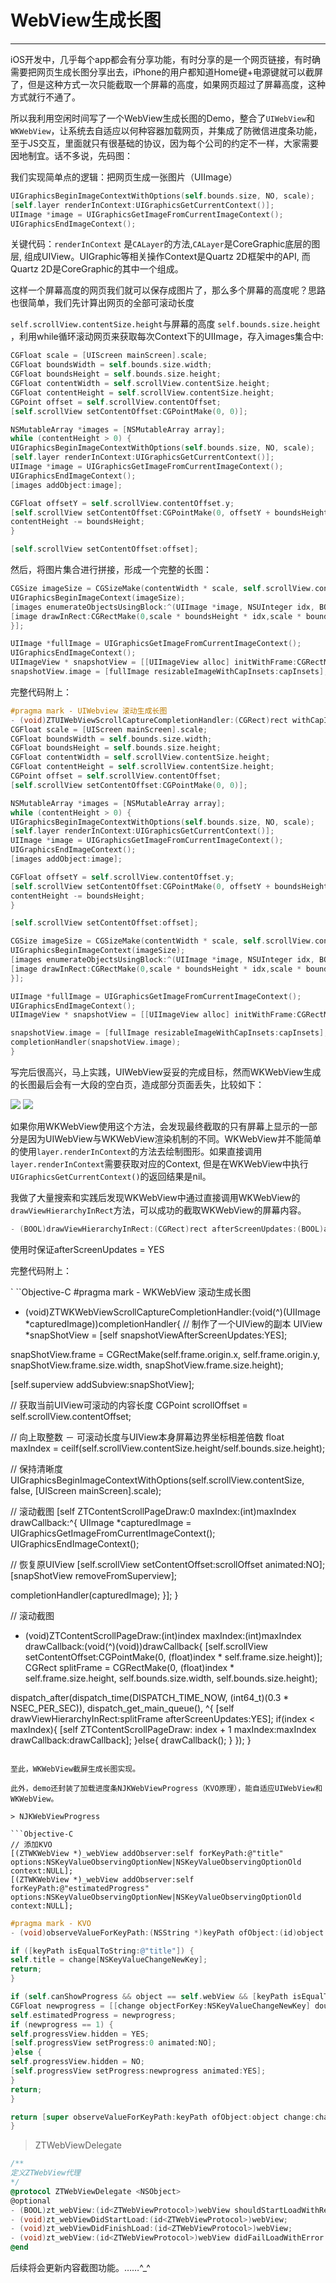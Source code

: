 # WebView生成长图

---

iOS开发中，几乎每个app都会有分享功能，有时分享的是一个网页链接，有时确需要把网页生成长图分享出去，iPhone的用户都知道Home键+电源键就可以截屏了，但是这种方式一次只能截取一个屏幕的高度，如果网页超过了屏幕高度，这种方式就行不通了。

所以我利用空闲时间写了一个WebView生成长图的Demo，整合了`UIWebView`和`WKWebView`，让系统去自适应以何种容器加载网页，并集成了防微信进度条功能，至于JS交互，里面就只有很基础的协议，因为每个公司的约定不一样，大家需要因地制宜。话不多说，先码图：

我们实现简单点的逻辑：把网页生成一张图片（UIImage）

```Objective-C
UIGraphicsBeginImageContextWithOptions(self.bounds.size, NO, scale);
[self.layer renderInContext:UIGraphicsGetCurrentContext()];
UIImage *image = UIGraphicsGetImageFromCurrentImageContext();
UIGraphicsEndImageContext();
```

关键代码：`renderInContext` 是`CALayer`的方法,`CALayer`是CoreGraphic底层的图层, 组成UIView。UIGraphic等相关操作Context是Quartz 2D框架中的API, 而Quartz 2D是CoreGraphic的其中一个组成。

这样一个屏幕高度的网页我们就可以保存成图片了，那么多个屏幕的高度呢？思路也很简单，我们先计算出网页的全部可滚动长度

`self.scrollView.contentSize.height`与屏幕的高度 `self.bounds.size.height` ，利用while循环滚动网页来获取每次Context下的UIImage，存入images集合中:

```Objective-C
CGFloat scale = [UIScreen mainScreen].scale;
CGFloat boundsWidth = self.bounds.size.width;
CGFloat boundsHeight = self.bounds.size.height;
CGFloat contentWidth = self.scrollView.contentSize.height;
CGFloat contentHeight = self.scrollView.contentSize.height;
CGPoint offset = self.scrollView.contentOffset;
[self.scrollView setContentOffset:CGPointMake(0, 0)];

NSMutableArray *images = [NSMutableArray array];
while (contentHeight > 0) {
UIGraphicsBeginImageContextWithOptions(self.bounds.size, NO, scale);
[self.layer renderInContext:UIGraphicsGetCurrentContext()];
UIImage *image = UIGraphicsGetImageFromCurrentImageContext();
UIGraphicsEndImageContext();
[images addObject:image];

CGFloat offsetY = self.scrollView.contentOffset.y;
[self.scrollView setContentOffset:CGPointMake(0, offsetY + boundsHeight)];
contentHeight -= boundsHeight;
}

[self.scrollView setContentOffset:offset];
```

然后，将图片集合进行拼接，形成一个完整的长图：

```Objective-C
CGSize imageSize = CGSizeMake(contentWidth * scale, self.scrollView.contentSize.height * scale);
UIGraphicsBeginImageContext(imageSize);
[images enumerateObjectsUsingBlock:^(UIImage *image, NSUInteger idx, BOOL *stop) {
[image drawInRect:CGRectMake(0,scale * boundsHeight * idx,scale * boundsWidth,scale * boundsHeight)];
}];
```

```Objective-C
UIImage *fullImage = UIGraphicsGetImageFromCurrentImageContext();
UIGraphicsEndImageContext();
UIImageView * snapshotView = [[UIImageView alloc] initWithFrame:CGRectMake(rect.origin.x, rect.origin.y, rect.size.width, rect.size.height)];
snapshotView.image = [fullImage resizableImageWithCapInsets:capInsets];
```

完整代码附上：

```Objective-C
#pragma mark - UIWebview 滚动生成长图
- (void)ZTUIWebViewScrollCaptureCompletionHandler:(CGRect)rect withCapInsets:(UIEdgeInsets)capInsets completionHandler:(void(^)(UIImage *capturedImage))completionHandler{
CGFloat scale = [UIScreen mainScreen].scale;
CGFloat boundsWidth = self.bounds.size.width;
CGFloat boundsHeight = self.bounds.size.height;
CGFloat contentWidth = self.scrollView.contentSize.height;
CGFloat contentHeight = self.scrollView.contentSize.height;
CGPoint offset = self.scrollView.contentOffset;
[self.scrollView setContentOffset:CGPointMake(0, 0)];

NSMutableArray *images = [NSMutableArray array];
while (contentHeight > 0) {
UIGraphicsBeginImageContextWithOptions(self.bounds.size, NO, scale);
[self.layer renderInContext:UIGraphicsGetCurrentContext()];
UIImage *image = UIGraphicsGetImageFromCurrentImageContext();
UIGraphicsEndImageContext();
[images addObject:image];

CGFloat offsetY = self.scrollView.contentOffset.y;
[self.scrollView setContentOffset:CGPointMake(0, offsetY + boundsHeight)];
contentHeight -= boundsHeight;
}

[self.scrollView setContentOffset:offset];

CGSize imageSize = CGSizeMake(contentWidth * scale, self.scrollView.contentSize.height * scale);
UIGraphicsBeginImageContext(imageSize);
[images enumerateObjectsUsingBlock:^(UIImage *image, NSUInteger idx, BOOL *stop) {
[image drawInRect:CGRectMake(0,scale * boundsHeight * idx,scale * boundsWidth,scale * boundsHeight)];
}];

UIImage *fullImage = UIGraphicsGetImageFromCurrentImageContext();
UIGraphicsEndImageContext();
UIImageView * snapshotView = [[UIImageView alloc] initWithFrame:CGRectMake(rect.origin.x, rect.origin.y, rect.size.width, rect.size.height)];

snapshotView.image = [fullImage resizableImageWithCapInsets:capInsets];
completionHandler(snapshotView.image);
}
```

写完后很高兴，马上实践，UIWebView妥妥的完成目标，然而WKWebView生成的长图最后会有一大段的空白页，造成部分页面丢失，比较如下：

![](/assets/full.png) ![](/assets/empty.png)

如果你用WKWebView使用这个方法，会发现最终截取的只有屏幕上显示的一部分是因为UIWebView与WKWebView渲染机制的不同。WKWebView并不能简单的使用`layer.renderInContext`的方法去绘制图形。如果直接调用`layer.renderInContext`需要获取对应的Context, 但是在WKWebView中执行`UIGraphicsGetCurrentContext()`的返回结果是nil。

我做了大量搜索和实践后发现WKWebView中通过直接调用WKWebView的`drawViewHierarchyInRect`方法，可以成功的截取WKWebView的屏幕内容。

```Objective-C
- (BOOL)drawViewHierarchyInRect:(CGRect)rect afterScreenUpdates:(BOOL)afterUpdates NS_AVAILABLE_IOS(7_0);
```

使用时保证afterScreenUpdates = YES

完整代码附上：

`
``Objective-C
#pragma mark - WKWebView 滚动生成长图
- (void)ZTWKWebViewScrollCaptureCompletionHandler:(void(^)(UIImage *capturedImage))completionHandler{
// 制作了一个UIView的副本
UIView *snapShotView = [self snapshotViewAfterScreenUpdates:YES];

snapShotView.frame = CGRectMake(self.frame.origin.x, self.frame.origin.y, snapShotView.frame.size.width, snapShotView.frame.size.height);

[self.superview addSubview:snapShotView];

// 获取当前UIView可滚动的内容长度
CGPoint scrollOffset = self.scrollView.contentOffset;

// 向上取整数 － 可滚动长度与UIView本身屏幕边界坐标相差倍数
float maxIndex = ceilf(self.scrollView.contentSize.height/self.bounds.size.height);

// 保持清晰度
UIGraphicsBeginImageContextWithOptions(self.scrollView.contentSize, false, [UIScreen mainScreen].scale);

// 滚动截图
[self ZTContentScrollPageDraw:0 maxIndex:(int)maxIndex drawCallback:^{
UIImage *capturedImage = UIGraphicsGetImageFromCurrentImageContext();
UIGraphicsEndImageContext();

// 恢复原UIView
[self.scrollView setContentOffset:scrollOffset animated:NO];
[snapShotView removeFromSuperview];

completionHandler(capturedImage);
}];
}

// 滚动截图
- (void)ZTContentScrollPageDraw:(int)index maxIndex:(int)maxIndex drawCallback:(void(^)(void))drawCallback{
[self.scrollView setContentOffset:CGPointMake(0, (float)index * self.frame.size.height)];
CGRect splitFrame = CGRectMake(0, (float)index * self.frame.size.height, self.bounds.size.width, self.bounds.size.height);

dispatch_after(dispatch_time(DISPATCH_TIME_NOW, (int64_t)(0.3 * NSEC_PER_SEC)), dispatch_get_main_queue(), ^{
[self drawViewHierarchyInRect:splitFrame afterScreenUpdates:YES];
if(index < maxIndex){
[self ZTContentScrollPageDraw: index + 1 maxIndex:maxIndex drawCallback:drawCallback];
}else{
drawCallback();
}
});
}
```

至此，WKWebView截屏生成长图实现。

此外，demo还封装了加载进度条NJKWebViewProgress（KVO原理），能自适应UIWebView和WKWebView。

> NJKWebViewProgress

```Objective-C
// 添加KVO
[(ZTWKWebView *)_webView addObserver:self forKeyPath:@"title" options:NSKeyValueObservingOptionNew|NSKeyValueObservingOptionOld context:NULL];
[(ZTWKWebView *)_webView addObserver:self forKeyPath:@"estimatedProgress" options:NSKeyValueObservingOptionNew|NSKeyValueObservingOptionOld context:NULL];
```

```Objective-C
#pragma mark - KVO
- (void)observeValueForKeyPath:(NSString *)keyPath ofObject:(id)object change:(NSDictionary<NSString *,id> *)change context:(void *)context{

if ([keyPath isEqualToString:@"title"]) {
self.title = change[NSKeyValueChangeNewKey];
return;
}

if (self.canShowProgress && object == self.webView && [keyPath isEqualToString:@"estimatedProgress"]) {
CGFloat newprogress = [[change objectForKey:NSKeyValueChangeNewKey] doubleValue];
self.estimatedProgress = newprogress;
if (newprogress == 1) {
self.progressView.hidden = YES;
[self.progressView setProgress:0 animated:NO];
}else {
self.progressView.hidden = NO;
[self.progressView setProgress:newprogress animated:YES];
}
return;
}

return [super observeValueForKeyPath:keyPath ofObject:object change:change context:context];
}
```

> ZTWebViewDelegate

```Objective-C
/**
定义ZTWebView代理
*/
@protocol ZTWebViewDelegate <NSObject>
@optional
- (BOOL)zt_webView:(id<ZTWebViewProtocol>)webView shouldStartLoadWithRequest:(NSURLRequest*)request navigationType:(ZTWebViewNavType)navigationType;
- (void)zt_webViewDidStartLoad:(id<ZTWebViewProtocol>)webView;
- (void)zt_webViewDidFinishLoad:(id<ZTWebViewProtocol>)webView;
- (void)zt_webView:(id<ZTWebViewProtocol>)webView didFailLoadWithError:(NSError *)error;
@end
```


后续将会更新内容截图功能。……^\_^

